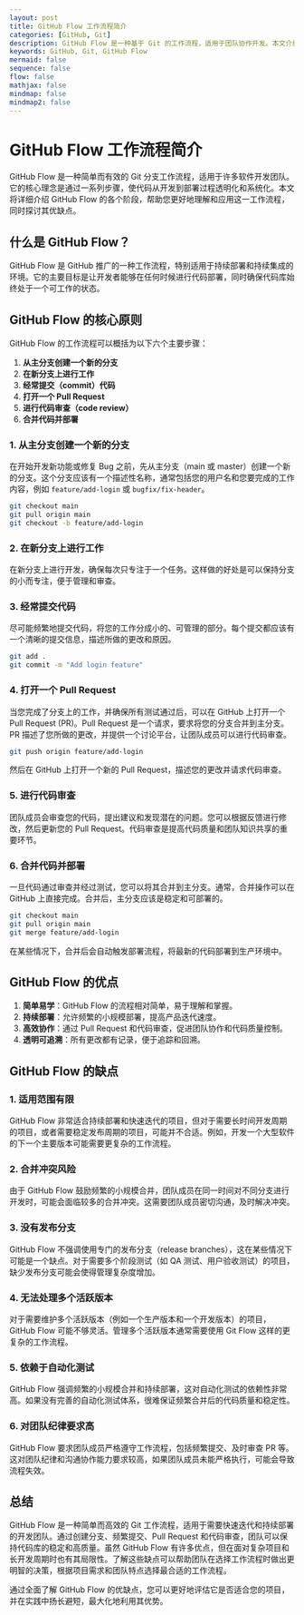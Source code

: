 ```yaml
---
layout: post
title: GitHub Flow 工作流程简介
categories: [GitHub, Git]
description: GitHub Flow 是一种基于 Git 的工作流程，适用于团队协作开发。本文介绍了 GitHub Flow 的基本概念和使用方法。
keywords: GitHub, Git, GitHub Flow
mermaid: false
sequence: false
flow: false
mathjax: false
mindmap: false
mindmap2: false
---
```


# GitHub Flow 工作流程简介

GitHub Flow 是一种简单而有效的 Git 分支工作流程，适用于许多软件开发团队。它的核心理念是通过一系列步骤，使代码从开发到部署过程透明化和系统化。本文将详细介绍 GitHub Flow 的各个阶段，帮助您更好地理解和应用这一工作流程，同时探讨其优缺点。

## 什么是 GitHub Flow？

GitHub Flow 是 GitHub 推广的一种工作流程，特别适用于持续部署和持续集成的环境。它的主要目标是让开发者能够在任何时候进行代码部署，同时确保代码库始终处于一个可工作的状态。

## GitHub Flow 的核心原则

GitHub Flow 的工作流程可以概括为以下六个主要步骤：

1. **从主分支创建一个新的分支**
2. **在新分支上进行工作**
3. **经常提交（commit）代码**
4. **打开一个 Pull Request**
5. **进行代码审查（code review）**
6. **合并代码并部署**

### 1. 从主分支创建一个新的分支

在开始开发新功能或修复 Bug 之前，先从主分支（main 或 master）创建一个新的分支。这个分支应该有一个描述性名称，通常包括您的用户名和您要完成的工作内容，例如 `feature/add-login` 或 `bugfix/fix-header`。

```bash
git checkout main
git pull origin main
git checkout -b feature/add-login
```

### 2. 在新分支上进行工作

在新分支上进行开发，确保每次只专注于一个任务。这样做的好处是可以保持分支的小而专注，便于管理和审查。

### 3. 经常提交代码

尽可能频繁地提交代码，将您的工作分成小的、可管理的部分。每个提交都应该有一个清晰的提交信息，描述所做的更改和原因。

```bash
git add .
git commit -m "Add login feature"
```

### 4. 打开一个 Pull Request

当您完成了分支上的工作，并确保所有测试通过后，可以在 GitHub 上打开一个 Pull Request (PR)。Pull Request 是一个请求，要求将您的分支合并到主分支。PR 描述了您所做的更改，并提供一个讨论平台，让团队成员可以进行代码审查。

```bash
git push origin feature/add-login
```

然后在 GitHub 上打开一个新的 Pull Request，描述您的更改并请求代码审查。

### 5. 进行代码审查

团队成员会审查您的代码，提出建议和发现潜在的问题。您可以根据反馈进行修改，然后更新您的 Pull Request。代码审查是提高代码质量和团队知识共享的重要环节。

### 6. 合并代码并部署

一旦代码通过审查并经过测试，您可以将其合并到主分支。通常，合并操作可以在 GitHub 上直接完成。合并后，主分支应该是稳定和可部署的。

```bash
git checkout main
git pull origin main
git merge feature/add-login
```

在某些情况下，合并后会自动触发部署流程，将最新的代码部署到生产环境中。

## GitHub Flow 的优点

1. **简单易学**：GitHub Flow 的流程相对简单，易于理解和掌握。
2. **持续部署**：允许频繁的小规模部署，提高产品迭代速度。
3. **高效协作**：通过 Pull Request 和代码审查，促进团队协作和代码质量控制。
4. **透明可追溯**：所有更改都有记录，便于追踪和回溯。

## GitHub Flow 的缺点

### 1. 适用范围有限

GitHub Flow 非常适合持续部署和快速迭代的项目，但对于需要长时间开发周期的项目，或者需要稳定发布周期的项目，可能并不合适。例如，开发一个大型软件的下一个主要版本可能需要更复杂的工作流程。

### 2. 合并冲突风险

由于 GitHub Flow 鼓励频繁的小规模合并，团队成员在同一时间对不同分支进行开发时，可能会面临较多的合并冲突。这需要团队成员密切沟通，及时解决冲突。

### 3. 没有发布分支

GitHub Flow 不强调使用专门的发布分支（release branches），这在某些情况下可能是一个缺点。对于需要多个阶段测试（如 QA 测试、用户验收测试）的项目，缺少发布分支可能会使得管理复杂度增加。

### 4. 无法处理多个活跃版本

对于需要维护多个活跃版本（例如一个生产版本和一个开发版本）的项目，GitHub Flow 可能不够灵活。管理多个活跃版本通常需要使用 Git Flow 这样的更复杂的工作流程。

### 5. 依赖于自动化测试

GitHub Flow 强调频繁的小规模合并和持续部署，这对自动化测试的依赖性非常高。如果没有完善的自动化测试体系，很难保证频繁合并后的代码质量和稳定性。

### 6. 对团队纪律要求高

GitHub Flow 要求团队成员严格遵守工作流程，包括频繁提交、及时审查 PR 等。这对团队纪律和沟通协作能力要求较高，如果团队成员未能严格执行，可能会导致流程失效。

## 总结

GitHub Flow 是一种简单而高效的 Git 工作流程，适用于需要快速迭代和持续部署的开发团队。通过创建分支、频繁提交、Pull Request 和代码审查，团队可以保持代码库的稳定和高质量。虽然 GitHub Flow 有许多优点，但在面对复杂项目和长开发周期时也有其局限性。了解这些缺点可以帮助团队在选择工作流程时做出更明智的决策，根据项目需求和团队特点选择最合适的工作流程。

通过全面了解 GitHub Flow 的优缺点，您可以更好地评估它是否适合您的项目，并在实践中扬长避短，最大化地利用其优势。
